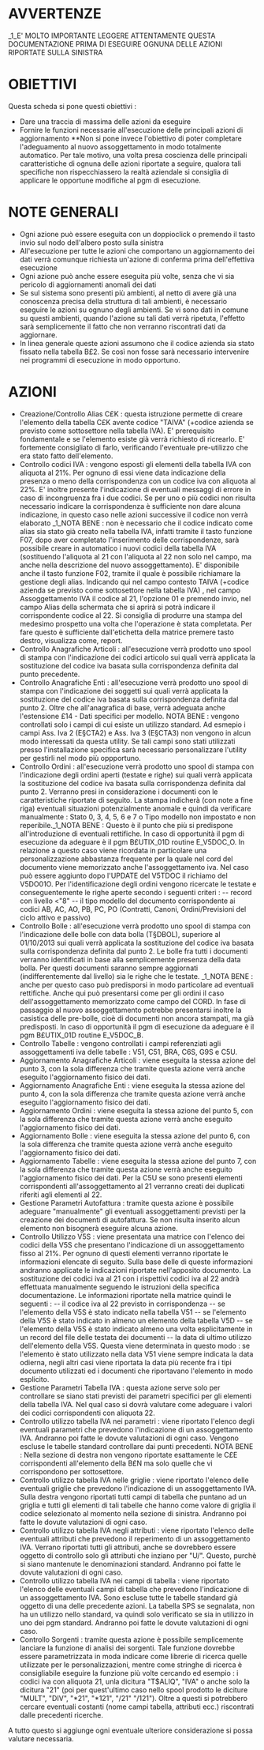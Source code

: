# AVVERTENZE

_1_E' MOLTO IMPORTANTE LEGGERE ATTENTAMENTE QUESTA DOCUMENTAZIONE PRIMA DI ESEGUIRE OGNUNA DELLE AZIONI RIPORTATE SULLA SINISTRA

# OBIETTIVI

Questa scheda si pone questi obiettivi : 
* Dare una traccia di massima delle azioni da eseguire
* Fornire le funzioni necessarie all'esecuzione delle principali azioni di aggiornamento
**Non si pone invece l'obiettivo di poter completare l'adeguamento al nuovo assoggettamento in modo totalmente automatico. Per tale motivo, una volta presa coscienza delle principali caratteristiche di ognuna delle azioni riportate a seguire, qualora tali specifiche non rispecchiassero la realtà aziendale si consiglia di applicare le opportune modifiche al pgm di esecuzione. 

# NOTE GENERALI

* Ogni azione può essere eseguita con un doppioclick o premendo il tasto invio sul nodo dell'albero posto sulla sinistra
* All'esecuzione per tutte le azioni che comportano un aggiornamento dei dati verrà comunque richiesta un'azione di conferma prima dell'effettiva esecuzione
* Ogni azione può anche essere eseguita più volte, senza che vi sia pericolo di aggiornamenti anomali dei dati
* Se sul sistema sono presenti più ambienti, al netto di avere già una conoscenza precisa della struttura di tali ambienti, è necessario eseguire le azioni su ognuno degli ambienti. Se vi sono dati in comune su questi ambienti, quando l'azione su tali dati verrà ripetuta, l'effetto sarà semplicemente il fatto che non verranno riscontrati dati da aggiornare.
* In linea generale queste azioni assumono che il codice azienda sia stato fissato nella tabella B£2. Se così non fosse sarà necessario intervenire nei programmi di esecuzione in modo opportuno.

# AZIONI

- Creazione/Controllo Alias C£K :  questa istruzione permette di creare l'elemento della tabella C£K avente codice "TAIVA" (+codice azienda se previsto come sottosettore nella tabella IVA).  E' prerequisito fondamentale e se l'elemento esiste già verrà richiesto di ricrearlo. E' fortemente consigliato di farlo, verificando l'eventuale pre-utilizzo che era stato fatto dell'elemento.
- Controllo codici IVA :  vengono esposti gli elementi della tabella IVA con aliquota al 21%. Per ognuno di essi viene data indicazione della presenza o meno della corrispondenza con un codice iva con aliquota al 22%. E' inoltre presente l'indicazione di eventuali messaggi di errore  in caso di incongruenza fra i due codici. Se per uno o più codici non risulta necessario indicare la corrispondenza è sufficiente non dare alcuna indicazione, in questo caso nelle azioni successive il codice non verrà elaborato _1_NOTA BENE :  non è necessario che il codice indicato come alias sia stato già creato nella tabella IVA, infatti tramite il tasto funzione F07, dopo aver completato l'inserimento delle corrispondenze, sarà possibile creare in automatico i nuovi codici della tabella IVA (sostituendo l'aliquota al 21 con l'aliquota al 22 non solo nel campo, ma anche nella descrizione del nuovo assoggettamento).  E' disponibile anche il tasto funzione F02, tramite il quale è possibile richiamare la gestione degli alias. Indicando qui nel campo contesto TAIVA  (+codice azienda se previsto come sottosettore nella tabella IVA) , nel campo Assoggettamento IVA il codice al 21, l'opzione 01 e premendo invio, nel campo Alias della schermata che si aprirà si potrà indicare il corrispondente codice al 22. Si consiglia di produrre una stampa del medesimo prospetto una volta  che l'operazione è stata completata. Per fare questo è sufficiente dall'etichetta della matrice premere tasto destro, visualizza come, report.
- Controllo Anagrafiche Articoli :  all'esecuzione verrà prodotto uno spool di stampa con l'indicazione dei codici articolo sui quali verrà applicata la sostituzione del codice iva basata sulla corrispondenza definita dal punto precedente.
- Controllo Anagrafiche Enti :  all'esecuzione verrà prodotto uno spool di stampa con l'indicazione dei soggetti sui quali verrà applicata la sostituzione del codice iva basata sulla corrispondenza definita dal punto 2. Oltre che all'anagrafica di base, verrà adeguata anche l'estensione £14 - Dati specifici per modello.
NOTA BENE :  vengono controllati solo i campi di cui esiste un utilizzo standard. Ad esmepio i campi Ass. Iva 2 (E§CTA2) e Ass. Iva 3 (E§CTA3) non vengono in alcun modo interessati da questa utility. Se tali campi sono stati utilizzati presso l'installazione specifica sarà necessario personalizzare l'utility per gestirli nel modo più oppportuno.
- Controllo Ordini :  all'esecuzione verrà prodotto uno spool di stampa con l'indicazione degli ordini aperti (testate e righe) sui quali verrà applicata la sostituzione del codice iva basata sulla corrispondenza definita dal punto 2. Verranno presi in considerazione i documenti con le caratteristiche riportate di seguito. La stampa indicherà (con note a fine riga) eventuali situazioni potenzialmente anomale e quindi da verificare manualmente :  Stato 0, 3, 4, 5, 6 e 7 o Tipo modello non impostato e non reperibile._1_NOTA BENE :  Questo è il punto che più si predispone all'introduzione di eventuali rettifiche. In caso di opportunità il pgm di esecuzione da adeguare è il pgm B£UTIX_01D routine E_V5DOC_O. In relazione a questo caso viene ricordata in particolare una personalizzazione abbastanza frequente per la quale nel cord del documento viene memorizzato anche l'assoggettamento iva. Nel caso può essere aggiunto dopo l'UPDATE del V5TDOC il richiamo del V5DO01O. Per l'identificazione degli ordini
vengono ricercate le testate e conseguentemente le righe aperte secondo i seguenti criteri : 
-- record con livello <"8"
-- il tipo modello del documento corrispondente ai codici AB, AC, AO, PB, PC, PO (Contratti, Canoni, Ordini/Previsioni del ciclo attivo e passivo)
- Controllo Bolle :  all'esecuzione verrà prodotto uno spool di stampa con l'indicazione delle bolle con data bolla (T§DBOL), superiore al 01/10/2013 sui quali verrà applicata la sostituzione del codice iva basata sulla corrispondenza definita dal punto 2. Le bolle fra tutti i documenti verranno identificati in base alla semplicemente presenza della data bolla. Per  questi documenti saranno sempre aggiornati (indifferentemente dal livello) sia le righe che le testate. _1_NOTA BENE :  anche per questo caso può predisporsi in modo particolare ad eventuali rettifiche. Anche qui può presentarsi come per gli ordini il caso dell'assoggettamento memorizzato come campo del CORD. In fase di passaggio al nuovo assoggettamento potrebbe presentarsi inoltre la casistica delle pre-bolle, cioè di documenti non ancora stampati, ma già predisposti. In caso di opportunità il pgm di esecuzione da adeguare è il pgm B£UTIX_01D routine E_V5DOC_B.
- Controllo Tabelle :  vengono controllati i campi referenziati agli assoggettamenti iva delle tabelle :  V51, C51, BRA, C6S, G9S e C5U.
- Aggiornamento Anagrafiche Articoli :  viene eseguita la stessa azione del punto 3, con la sola differenza che tramite questa azione verrà anche eseguito l'aggiornamento fisico dei dati.
- Aggiornamento Anagrafiche Enti :  viene eseguita la stessa azione del punto 4, con la sola differenza che tramite questa azione verrà anche eseguito l'aggiornamento fisico dei dati.
- Aggiornamento Ordini :  viene eseguita la stessa azione del punto 5, con la sola differenza che tramite questa azione verrà anche eseguito l'aggiornamento fisico dei dati.
- Aggiornamento Bolle :  viene eseguita la stessa azione del punto 6, con la sola differenza che tramite questa azione verrà anche eseguito l'aggiornamento fisico dei dati.
- Aggiornamento Tabelle :  viene eseguita la stessa azione del punto 7, con la sola differenza che tramite questa azione verrà anche eseguito l'aggiornamento fisico dei dati. Per la C5U se sono presenti elementi corrispondenti all'assoggettamento al 21 verranno creati dei duplicati riferiti agli elementi al 22.
- Gestione Parametri Autofattura :  tramite questa azione è possibile adeguare "manualmente" gli eventuali assoggettamenti previsti per la creazione dei documenti di autofattura. Se non risulta inserito alcun elemento non bisognerà eseguire alcuna azione.
- Controllo Utilizzo V5S :  viene presentata una matrice con l'elenco dei codici della V5S che presentano l'indicazione di un assoggettamento fisso al 21%. Per ognuno di questi elementi verranno riportate le informazioni elencate di seguito. Sulla base delle di queste informazioni andranno applicate le indicazioni riportate nell'apposito documento. La sostituzione dei codici iva al 21 con i rispettivi codici iva al 22 andrà effettuata manualmente seguendo le istruzioni della specifica documentazione. Le informazioni riportate nella matrice quindi le seguenti : 
-- il codice iva al 22 previsto in corrispondenza
-- se l'elemento della V5S è stato indicato nella tabella V51
-- se l'elemento della V5S è stato indicato in almeno un elemento della tabella V5D
-- se l'elemento della V5S è stato indicato almeno una volta esplicitamente in un record del file delle testata dei documenti
-- la data di ultimo utilizzo dell'elemento della V5S. Questa viene determinata in questo modo :  se l'elemento è stato utilizzato nella data V51 viene sempre indicata la data odierna, negli altri casi viene riportata la data più recente fra i tipi documento utilizzati ed i documenti che riportavano l'elemento in modo esplicito.
- Gestione Parametri Tabella IVA :  questa azione serve solo per controllare se siano stati previsti dei parametri specifici per gli elementi della tabella IVA. Nel qual caso si dovrà valutare come adeguare i valori dei codici corrispondenti con aliquota 22.
- Controllo utilizzo tabella IVA nei parametri :  viene riportato l'elenco degli eventuali parametri che prevedono l'indicazione di un assoggettamento IVA. Andranno poi fatte le dovute valutazioni di ogni caso. Vengono escluse le tabelle standard controllare dai punti precedenti. NOTA BENE :  Nella sezione di destra non vengono riportate esattamente le C£E corrispondenti all'elemento della B£N ma solo quelle che vi corrispondono per sottosettore.
- Controllo utilizzo tabella IVA nelle griglie :  viene riportato l'elenco delle eventuali griglie che prevedono l'indicazione di un assoggettamento IVA. Sulla destra vengono riportati tutti campi di tabella che puntano ad un griglia e tutti gli elementi di tali tabelle che hanno come valore di griglia il codice selezionato al momento nella sezione di sinistra. Andranno poi fatte le dovute valutazioni di ogni caso.
- Controllo utilizzo tabella IVA negli attributi :  viene riportato l'elenco delle eventuali attributi che prevedono il reperimento di un assoggettamento IVA. Verrano riportati tutti gli attributi, anche se dovrebbero essere oggetto di controllo solo gli attributi che inziano per "U/". Questo, purchè si siano mantenute le denominazioni standard. Andranno poi fatte le dovute valutazioni di ogni caso.
- Controllo utilizzo tabella IVA nei campi di tabella  :  viene riportato l'elenco delle eventuali campi di tabella che prevedono l'indicazione di un assoggettamento IVA. Sono escluse tutte le tabelle standard già oggetto di una delle precedente azioni. La tabella SPS se segnalata, non ha un utilizzo nello standard, va quindi solo verificato se sia in utilizzo in uno dei pgm standard. Andranno poi fatte le dovute valutazioni di ogni caso.
- Controllo Sorgenti :  tramite questa azione è possibile semplicemente lanciare la funzione di analisi dei sorgenti. Tale funzione dovrebbe essere parametrizzata in moda indicare come librerie di ricerca quelle utilizzate per le personalizzazioni, mentre come stringhe di ricerca è consigliabile eseguire la funzione più volte cercando ed esempio :  i codici iva con aliquota 21, unla dicitura "T$ALIQ", "IVA" o anche solo la dicitura "21" (poi per quest'ultimo caso nello spool prodotto le diciture "MULT", "DIV", "*21", "*121", "/21" "/121").   Oltre a questi si potrebbero cercare eventuali costanti (nome campi tabella, attributi ecc.) riscontrati dalle precedenti ricerche.



A tutto questo si aggiunge ogni eventuale ulteriore considerazione si possa valutare necessaria.
